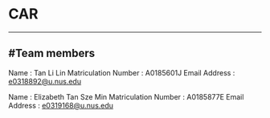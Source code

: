 # CAR

---
#Team members
---
Name : Tan Li Lin 
Matriculation Number : A0185601J
Email Address : e0318892@u.nus.edu

Name : Elizabeth Tan Sze Min
Matriculation Number : A0185877E
Email Address : e0319168@u.nus.edu
